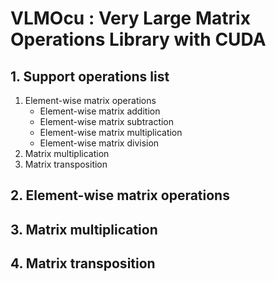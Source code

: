 # VLMOcu : Very Large Matrix Operations Library with CUDA  

## 1. Support operations list  
1. Element-wise matrix operations  
      * Element-wise matrix addition  
      * Element-wise matrix subtraction  
      * Element-wise matrix multiplication  
      * Element-wise matrix division  
2. Matrix multiplication  
3. Matrix transposition   

## 2. Element-wise matrix operations  
## 3. Matrix multiplication  
## 4. Matrix transposition  
